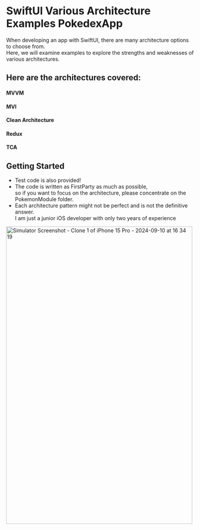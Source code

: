 # SwiftUI Various Architecture Examples PokedexApp
When developing an app with SwiftUI, there are many architecture options to choose from.     
Here, we will examine examples to explore the strengths and weaknesses of various architectures.    

## Here are the architectures covered:
#### MVVM    
#### MVI    
#### Clean Architecture    
#### Redux    
#### TCA    

## Getting Started
- Test code is also provided!    
- The code is written as FirstParty as much as possible,    
so if you want to focus on the architecture, please concentrate on the PokemonModule folder.     
- Each architecture pattern might not be perfect and is not the definitive answer.    
I am just a junior iOS developer with only two years of experience

<img src="https://github.com/user-attachments/assets/d1eb833a-0735-4473-8504-b105fce2cc7a" width="500" height="800" alt="Simulator Screenshot - Clone 1 of iPhone 15 Pro - 2024-09-10 at 16 34 19">


